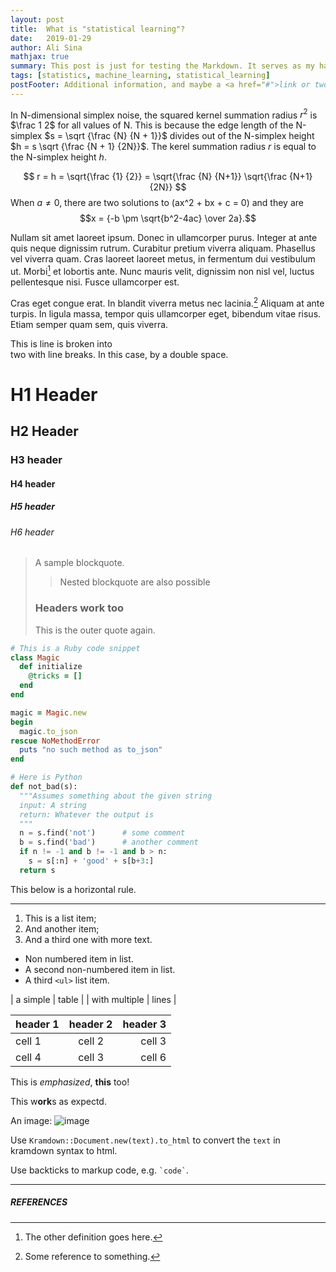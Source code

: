 ```yaml
---
layout: post
title:  What is "statistical learning"?
date:   2019-01-29
author: Ali Sina
mathjax: true
summary: This post is just for testing the Markdown. It serves as my handy kramdown Markdown quick-reference.
tags: [statistics, machine_learning, statistical_learning]
postFooter: Additional information, and maybe a <a href="#">link or two</a>.
---
```


In N-dimensional simplex noise, the squared kernel summation radius $r^2$ is $\frac 1 2$
for all values of N. This is because the edge length of the N-simplex $s = \sqrt {\frac {N} {N + 1}}$
divides out of the N-simplex height $h = s \sqrt {\frac {N + 1} {2N}}$.
The kerel summation radius $r$ is equal to the N-simplex height $h$.


$$ r = h = \sqrt{\frac {1} {2}} = \sqrt{\frac {N} {N+1}} \sqrt{\frac {N+1} {2N}} $$
When $a \ne 0$, there are two solutions to \(ax^2 + bx + c = 0\) and they are
$$x = {-b \pm \sqrt{b^2-4ac} \over 2a}.$$

Nullam sit amet laoreet ipsum. Donec in ullamcorper purus. Integer at ante quis neque dignissim rutrum. Curabitur pretium viverra aliquam. Phasellus vel viverra quam. Cras laoreet laoreet metus, in fermentum dui vestibulum ut. Morbi[^2] et lobortis ante. Nunc mauris velit, dignissim non nisl vel, luctus pellentesque nisi. Fusce ullamcorper est.

Cras eget congue erat. In blandit viverra metus nec lacinia.[^3] Aliquam at ante turpis. In ligula massa, tempor quis ullamcorper eget, bibendum vitae risus. Etiam semper quam sem, quis viverra.

This is line is broken into  
two with line breaks. In this case, by a double space.

# H1 Header
## H2 Header
### H3 header
#### H4 header
##### H5 header
###### H6 header

> A sample blockquote.
>
> > Nested blockquote are also possible
>
> ### Headers work too
> This is the outer quote again.

~~~ruby
# This is a Ruby code snippet
class Magic
  def initialize
    @tricks = []
  end
end

magic = Magic.new
begin
  magic.to_json
rescue NoMethodError
  puts "no such method as to_json"
end
~~~

~~~python
# Here is Python
def not_bad(s):
  """Assumes something about the given string
  input: A string
  return: Whatever the output is
  """
  n = s.find('not')      # some comment
  b = s.find('bad')      # another comment
  if n != -1 and b != -1 and b > n:
    s = s[:n] + 'good' + s[b+3:]
  return s
~~~


This below is a horizontal rule.
* * *


1. This is a list item;
2. And another item;
2. And a third one with more text.


* Non numbered item in list.
* A second non-numbered item in list.
* A third `<ul>` list item.


| a simple | table |
| with multiple | lines |

| header 1 | header 2 | header 3 |
|:--------|:--------:|--------:|
| cell 1 | cell 2 | cell 3 |
| cell 4 | cell 3 | cell 6 |


This is *emphasized*, __this__ too!

This w**ork**s as expectd.


An image: ![image](http://placekitten.com/200/200)


Use `Kramdown::Document.new(text).to_html` to convert the
`text` in kramdown syntax to html.


Use backticks to markup code, e.g. `` `code` ``.


* * *
##### REFERENCES


[^1]: The definition goes here.
[^2]: The other definition goes here.
[^3]: Some reference to something.
